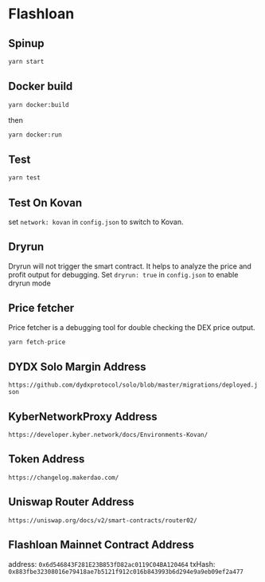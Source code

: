 # Flashloan

## Spinup

```bash
yarn start
```

## Docker build

```bash
yarn docker:build
```

then

```bash
yarn docker:run
```

## Test

```bash
yarn test
```

## Test On Kovan

set `network: kovan` in `config.json` to switch to Kovan.

## Dryrun

Dryrun will not trigger the smart contract. It helps to analyze the price and profit output for debugging. Set `dryrun: true` in `config.json` to enable dryrun mode

## Price fetcher

Price fetcher is a debugging tool for double checking the DEX price output.

```js
yarn fetch-price
```

## DYDX Solo Margin Address

`https://github.com/dydxprotocol/solo/blob/master/migrations/deployed.json`

## KyberNetworkProxy Address

`https://developer.kyber.network/docs/Environments-Kovan/`

## Token Address

`https://changelog.makerdao.com/`

## Uniswap Router Address

`https://uniswap.org/docs/v2/smart-contracts/router02/`

## Flashloan Mainnet Contract Address

address: `0x6d546843F281E23B853fD82ac0119C04BA120464`
txHash: `0x883fbe32308016e79418ae7b5121f912c016b843993b6d294e9a9eb09ef2a477`

